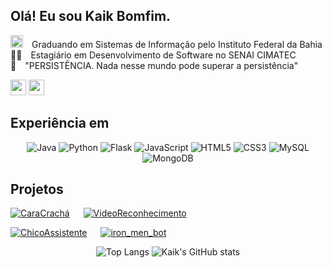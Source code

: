 ## Olá! Eu sou Kaik Bomfim.

<img width="20" src="https://avatars.githubusercontent.com/u/62598536">&emsp;Graduando em Sistemas de Informação pelo Instituto Federal da Bahia <br>
👨‍💻&emsp;Estagiário em Desenvolvimento de Software no SENAI CIMATEC <br>
💪&emsp;"PERSISTÊNCIA. Nada nesse mundo pode superar a persistência"


<div>
  <a href = "https://www.linkedin.com/in/kaikbomfim/"><img height="25em" src="https://img.shields.io/badge/LinkedIn-0077B5?style=for-the-badge&logo=linkedin&logoColor=white" target="_blank"></a>
  <a href = "mailto:kaikbomfim@gmail.com"><img height="25em" src="https://img.shields.io/badge/Gmail-D14836?style=for-the-badge&logo=gmail&logoColor=white"></a>  
</div>

## Experiência em

<div align="center" style="display: inline_block">
  
![Java](https://img.shields.io/badge/java-%23ED8B00.svg?style=for-the-badge&logo=openjdk&logoColor=white)
![Python](https://img.shields.io/badge/python-3670A0?style=for-the-badge&logo=python&logoColor=ffdd54)
![Flask](https://img.shields.io/badge/flask-%23000.svg?style=for-the-badge&logo=flask&logoColor=white)
![JavaScript](https://img.shields.io/badge/javascript-%23323330.svg?style=for-the-badge&logo=javascript&logoColor=%23F7DF1E)
![HTML5](https://img.shields.io/badge/html5-%23E34F26.svg?style=for-the-badge&logo=html5&logoColor=white)
![CSS3](https://img.shields.io/badge/css3-%231572B6.svg?style=for-the-badge&logo=css3&logoColor=white)
![MySQL](https://img.shields.io/badge/mysql-4479A1.svg?style=for-the-badge&logo=mysql&logoColor=white)
![MongoDB](https://img.shields.io/badge/MongoDB-%234ea94b.svg?style=for-the-badge&logo=mongodb&logoColor=white)

</div>

## Projetos

[![CaraCrachá](https://github-readme-stats.vercel.app/api/pin/?username=kaikbomfim&repo=CaraCracha&border_color=46923C&bg_color=0D1117&title_color=46923C&text_color=8B949E&icon_color=46923C)](https://github.com/kaikbomfim/CaraCracha) &emsp; 
[![VideoReconhecimento](https://github-readme-stats.vercel.app/api/pin/?username=kaikbomfim&repo=VideoReconhecimento&border_color=2986cc&bg_color=0D1117&title_color=2986cc&text_color=8B949E&icon_color=2986cc)](https://github.com/kaikbomfim/VideoReconhecimento)

[![ChicoAssistente](https://github-readme-stats.vercel.app/api/pin/?username=kaikbomfim&repo=chico_assistente&border_color=e1e4e8&bg_color=0D1117&title_color=C9D1D9&text_color=8B949E&icon_color=e1e4e8)](https://github.com/kaikbomfim/chico_assistente) &emsp; 
[![iron_men_bot](https://github-readme-stats.vercel.app/api/pin/?username=kaikbomfim&repo=iron_men_bot&border_color=F2CB55&bg_color=0D1117&title_color=F2CB55&text_color=8B949E&icon_color=F2CB55)](https://github.com/kaikbomfim/iron_men_bot)


<div align='center'>
 
![Top Langs](https://github-readme-stats.vercel.app/api/top-langs/?username=kaikbomfim&custom_title=&layout=compact&bg_color=00000000&text_color=ffffff&hide_border=true&langs_count=7) 
![Kaik's GitHub stats](https://github-readme-stats.vercel.app/api?username=kaikbomfim&theme=transparent&show_icons=true&text_color=ffffff&hide_border=true&hide_title=true&line_height=20&text_bold=false&card_width=100) 

</div>


